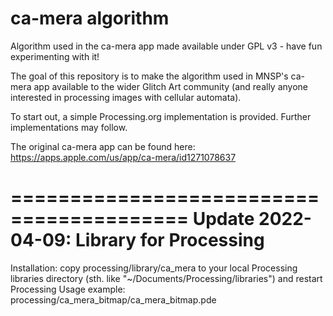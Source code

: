 # ca-mera algorithm
Algorithm used in the ca-mera app made available under GPL v3 - have fun experimenting with it!

The goal of this repository is to make the algorithm used in MNSP's ca-mera app available to the wider Glitch Art community (and really anyone interested in processing images with cellular automata).

To start out, a simple Processing.org implementation is provided. Further implementations may follow.

The original ca-mera app can be found here: https://apps.apple.com/us/app/ca-mera/id1271078637

=========================================
Update 2022-04-09: Library for Processing
=========================================

Installation:  copy processing/library/ca_mera to your local Processing libraries directory
               (sth. like "~/Documents/Processing/libraries") and restart Processing
Usage example: processing/ca_mera_bitmap/ca_mera_bitmap.pde
